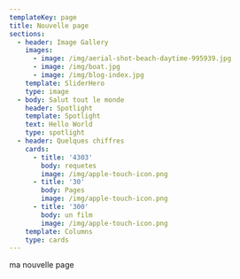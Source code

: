 ```yaml
---
templateKey: page
title: Nouvelle page
sections:
  - header: Image Gallery
    images:
      - image: /img/aerial-shot-beach-daytime-995939.jpg
      - image: /img/boat.jpg
      - image: /img/blog-index.jpg
    template: SliderHero
    type: image
  - body: Salut tout le monde
    header: Spotlight
    template: Spotlight
    text: Hello World
    type: spotlight
  - header: Quelques chiffres
    cards:
      - title: '4303'
        body: requetes
        image: /img/apple-touch-icon.png
      - title: '30'
        body: Pages
        image: /img/apple-touch-icon.png
      - title: '300'
        body: un film
        image: /img/apple-touch-icon.png
    template: Columns
    type: cards
---
```

ma nouvelle page
